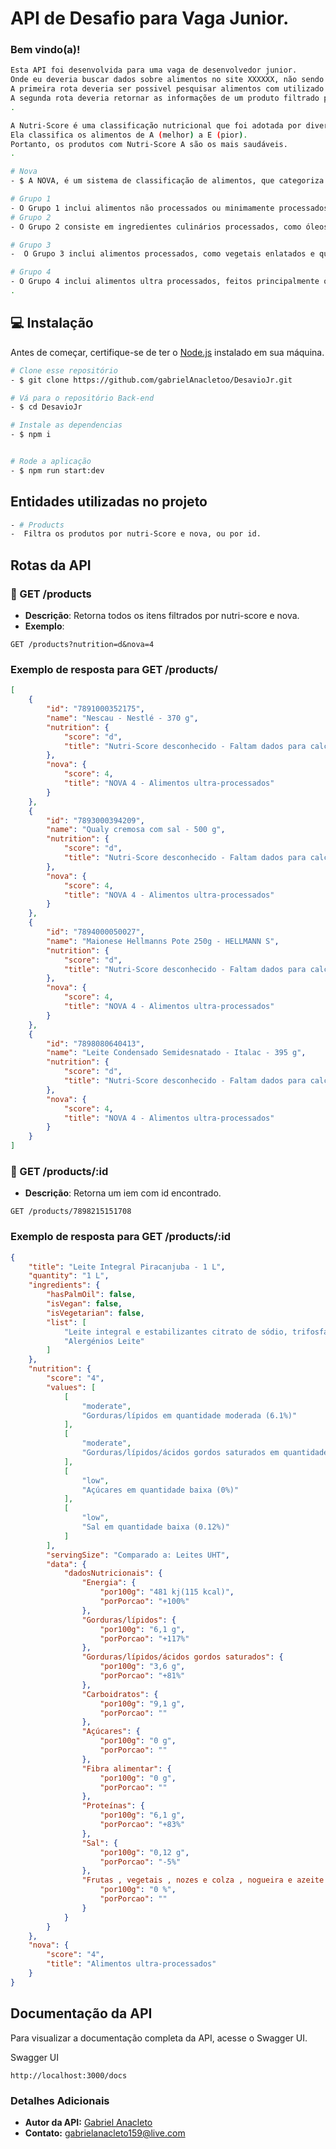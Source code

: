 # API de Desafio para Vaga Junior.
 ### Bem vindo(a)!
 ```bash
Esta API foi desenvolvida para uma vaga de desenvolvedor junior.
Onde eu deveria buscar dados sobre alimentos no site XXXXXX, não sendo necessário persistir esses dados.
A primeira rota deveria ser possivel pesquisar alimentos com utilizado filtros de Nutri-Score e Nova.
A segunda rota deveria retornar as informações de um produto filtrado pelo id.
.
```

```bash
A Nutri-Score é uma classificação nutricional que foi adotada por diversos países e empresas para ajudar os consumidores a comparar a qualidade nutricional dos produtos no momento da compra. 
Ela classifica os alimentos de A (melhor) a E (pior). 
Portanto, os produtos com Nutri-Score A são os mais saudáveis.
.
```

```bash
# Nova
- $ A NOVA, é um sistema de classificação de alimentos, que categoriza produtos alimentícios em quatro grupos com base no grau de processamento ao qual são submetidos. 

# Grupo 1
- O Grupo 1 inclui alimentos não processados ou minimamente processados, como frutas, legumes e carnes. 
# Grupo 2
- O Grupo 2 consiste em ingredientes culinários processados, como óleos, açúcar e sal. 

# Grupo 3
-  O Grupo 3 inclui alimentos processados, como vegetais enlatados e queijos, que contêm ingredientes adicionados como sal, óleo ou açúcar. 

# Grupo 4
- O Grupo 4 inclui alimentos ultra processados, feitos principalmente ou inteiramente a partir de substâncias industriais e contendo pouco ou nenhum alimento integral. Portanto, sua aplicação deve ser capaz de filtrar esses dois critérios.
.
```

## 💻 Instalação

Antes de começar, certifique-se de ter o [Node.js](https://nodejs.org/) instalado em sua máquina.
```bash
# Clone esse repositório
- $ git clone https://github.com/gabrielAnacletoo/DesavioJr.git

# Vá para o repositório Back-end
- $ cd DesavioJr

# Instale as dependencias
- $ npm i 


# Rode a aplicação
- $ npm run start:dev
```
## Entidades utilizadas no projeto
```bash
- # Products
-  Filtra os produtos por nutri-Score e nova, ou por id.
```


## Rotas da API

### 🔵 GET /products
- **Descrição**: Retorna todos os itens filtrados por nutri-score e nova.
- **Exemplo**:
```
GET /products?nutrition=d&nova=4
```

### Exemplo de resposta para GET /products/

```json
[
	{
		"id": "7891000352175",
		"name": "Nescau - Nestlé - 370 g",
		"nutrition": {
			"score": "d",
			"title": "Nutri-Score desconhecido - Faltam dados para calcular o Nutri-Score"
		},
		"nova": {
			"score": 4,
			"title": "NOVA 4 - Alimentos ultra-processados"
		}
	},
	{
		"id": "7893000394209",
		"name": "Qualy cremosa com sal - 500 g",
		"nutrition": {
			"score": "d",
			"title": "Nutri-Score desconhecido - Faltam dados para calcular o Nutri-Score"
		},
		"nova": {
			"score": 4,
			"title": "NOVA 4 - Alimentos ultra-processados"
		}
	},
	{
		"id": "7894000050027",
		"name": "Maionese Hellmanns Pote 250g - HELLMANN S",
		"nutrition": {
			"score": "d",
			"title": "Nutri-Score desconhecido - Faltam dados para calcular o Nutri-Score"
		},
		"nova": {
			"score": 4,
			"title": "NOVA 4 - Alimentos ultra-processados"
		}
	},
	{
		"id": "7898080640413",
		"name": "Leite Condensado Semidesnatado - Italac - 395 g",
		"nutrition": {
			"score": "d",
			"title": "Nutri-Score desconhecido - Faltam dados para calcular o Nutri-Score"
		},
		"nova": {
			"score": 4,
			"title": "NOVA 4 - Alimentos ultra-processados"
		}
    }
]
```


### 🔵 GET /products/:id
- **Descrição**: Retorna um iem com id encontrado.

```
GET /products/7898215151708
```

### Exemplo de resposta para GET /products/:id

```json
{
	"title": "Leite Integral Piracanjuba - 1 L",
	"quantity": "1 L",
	"ingredients": {
		"hasPalmOil": false,
		"isVegan": false,
		"isVegetarian": false,
		"list": [
			"Leite integral e estabilizantes citrato de sódio, trifosfato de sódio, monofosfato monossódico e difosfato dissódico. ALÉRGICOS CONTÉM LEITE. CONTÉM LACTOSE. NÃO CONTÉM GLÚTEN.",
			"Alergénios Leite"
		]
	},
	"nutrition": {
		"score": "4",
		"values": [
			[
				"moderate",
				"Gorduras/lípidos em quantidade moderada (6.1%)"
			],
			[
				"moderate",
				"Gorduras/lípidos/ácidos gordos saturados em quantidade moderada (3.6%)"
			],
			[
				"low",
				"Açúcares em quantidade baixa (0%)"
			],
			[
				"low",
				"Sal em quantidade baixa (0.12%)"
			]
		],
		"servingSize": "Comparado a: Leites UHT",
		"data": {
			"dadosNutricionais": {
				"Energia": {
					"por100g": "481 kj(115 kcal)",
					"porPorcao": "+100%"
				},
				"Gorduras/lípidos": {
					"por100g": "6,1 g",
					"porPorcao": "+117%"
				},
				"Gorduras/lípidos/ácidos gordos saturados": {
					"por100g": "3,6 g",
					"porPorcao": "+81%"
				},
				"Carboidratos": {
					"por100g": "9,1 g",
					"porPorcao": ""
				},
				"Açúcares": {
					"por100g": "0 g",
					"porPorcao": ""
				},
				"Fibra alimentar": {
					"por100g": "0 g",
					"porPorcao": ""
				},
				"Proteínas": {
					"por100g": "6,1 g",
					"porPorcao": "+83%"
				},
				"Sal": {
					"por100g": "0,12 g",
					"porPorcao": "-5%"
				},
				"Frutas ‚ vegetais ‚ nozes e colza ‚ nogueira e azeite (estimativa da análise da lista de ingredientes)": {
					"por100g": "0 %",
					"porPorcao": ""
				}
			}
		}
	},
	"nova": {
		"score": "4",
		"title": "Alimentos ultra-processados"
	}
}
```

## Documentação da API

Para visualizar a documentação completa da API, acesse o Swagger UI.

Swagger UI
```
http://localhost:3000/docs
```


### Detalhes Adicionais
- **Autor da API:** [Gabriel Anacleto](https://www.linkedin.com/in/gabriel-anacletoo/) 
- **Contato:** gabrielanacleto159@live.com